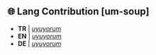 ## 🌐 Lang Contribution [um-soup]

* **TR** | *[uyuyorum](https://github.com/alp1x)*
* **EN** | *[uyuyorum](https://github.com/alp1x)*
* **DE** | *[uyuyorum](https://github.com/alp1x)*
